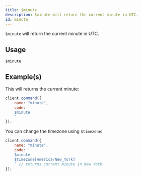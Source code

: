 ```yaml
---
title: $minute
description: $minute will return the current minute in UTC.
id: minute
---
```


`$minute` will return the current minute in UTC.

## Usage

```aoi
$minute
```

## Example(s)

This will returns the current minute:

```javascript
client.command({
    name: "minute",
    code: `
    $minute
    `
});
```

You can change the timezone using `$timezone`:

```javascript
client.command({
    name: "minute",
    code: `
    $minute 
    $timezone[America/New_York]
    ` // returns current minute in New York
});
```
